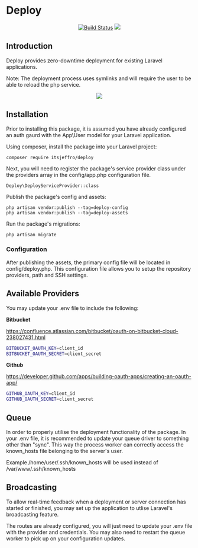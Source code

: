 # Deploy

<p align="center">
    <a href="https://travis-ci.org/itsjeffro/deploy"><img src="https://travis-ci.org/itsjeffro/deploy.svg?branch=master" alt="Build Status"></a>
    <a href="https://packagist.org/packages/itsjeffro/deploy"><img src="https://poser.pugx.org/itsjeffro/deploy/license.svg"></a>
</p>

## Introduction
Deploy provides zero-downtime deployment for existing Laravel applications.

Note: The deployment process uses symlinks and will require the user to be able to reload the php service.

<p align="center">
    <img src="https://res.cloudinary.com/dz4tjswiv/image/upload/v1547982989/deploy.png">
</p>

## Installation
Prior to installing this package, it is assumed you have already configured an auth gaurd with the App\User model for your Laravel application. 

Using composer, install the package into your Laravel project:
```
composer require itsjeffro/deploy
```

Next, you will need to register the package's service provider class under the providers array 
in the config/app.php configuration file.

```
Deploy\DeployServiceProvider::class
```

Publish the package's config and assets:
```
php artisan vendor:publish --tag=deploy-config
php artisan vendor:publish --tag=deploy-assets
```

Run the package's migrations:
```
php artisan migrate
```

### Configuration
After publishing the assets, the primary config file will be located in config/deploy.php. This configuration file allows
you to setup the repository providers, path and SSH settings.

## Available Providers

You may update your .env file to include the following:

__Bitbucket__

https://confluence.atlassian.com/bitbucket/oauth-on-bitbucket-cloud-238027431.html
```bash
BITBUCKET_OAUTH_KEY=client_id
BITBUCKET_OAUTH_SECRET=client_secret
```
__Github__

https://developer.github.com/apps/building-oauth-apps/creating-an-oauth-app/
```bash
GITHUB_OAUTH_KEY=client_id
GITHUB_OAUTH_SECRET=client_secret
```

## Queue
In order to properly utilise the deployment functionality of the package. In your .env file, it is recommended to 
update your queue driver to something other than "sync". This way the process worker can correctly access the 
known_hosts file belonging to the server's user. 

Example /home/user/.ssh/known_hosts will be used instead of /var/www/.ssh/known_hosts

## Broadcasting
To allow real-time feedback when a deployment or server connection has started or finished, you may set up the application 
to utlise Laravel's broadcasting feature.

The routes are already configured, you will just need to update your .env file with the provider and credentials. You may also need to restart the queue worker 
to pick up on your configuration updates.